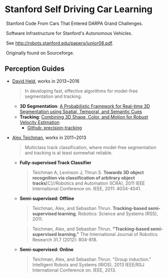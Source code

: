 # Stanford Self Driving Car Learning

​	Stanford Code From Cars That Entered DARPA Grand Challenges.

​	Software Infrastructure for Stanford's Autonomous Vehicles.

​	See http://robots.stanford.edu/papers/junior08.pdf.

​	Originally found on Sourceforge.



## Perception Guides

+ [David Held](http://davheld.github.io/), works in 2013~2016

  > In developing fast, effective algorithms for model-free segmentation and tracking.

  + **3D Segmentation**: [A Probabilistic Framework for Real-time 3D Segmentation using Spatial, Temporal, and Semantic Cues](http://davheld.github.io/segmentation3D/segmentation3D.html)
  + **Tracking**: [Combining 3D Shape, Color, and Motion for Robust Velocity Estimation](http://davheld.github.io/anytime_tracking.html)
    + [Github: precision-tracking](https://github.com/Durant35/precision-tracking)

+ [Alex Teichman](http://www.alexteichman.com/octo/about/), works in 2011~2013

  > Multiclass track classification, where model-free segmentation and tracking is at least somewhat reliable.

  + **Fully-supervised Track Classifier**

    > Teichman A, Levinson J, Thrun S. **Towards 3D object recognition via classification of arbitrary object tracks**[C]//Robotics and Automation (ICRA), 2011 IEEE International Conference on. IEEE, 2011: 4034-4041.

  + **Semi-supervised: Offline**

    > Teichman, Alex, and Sebastian Thrun. **Tracking-based semi-supervised learning**, Robotics: Science and Systems (RSS), 2011.

    > Teichman, Alex, and Sebastian Thrun. **"Tracking-based semi-supervised learning."** The International Journal of Robotics Research 31.7 (2012): 804-818.

  + **Semi-supervised: Online**

    > Teichman, Alex, and Sebastian Thrun. "Group induction." Intelligent Robots and Systems (IROS), 2013 IEEE/RSJ International Conference on. IEEE, 2013.
